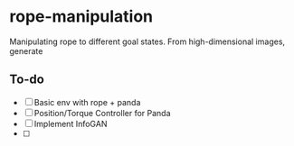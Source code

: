 # rope-manipulation

Manipulating rope to different goal states. From high-dimensional images, generate

## To-do

- [ ] Basic env with rope + panda
- [ ] Position/Torque Controller for Panda
- [ ] Implement InfoGAN
- [ ] 